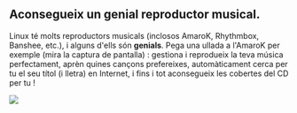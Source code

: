 <?php require("../../entete.php"); ?> <?php require("../../base.php"); ?>

<div id="corps">

<h2>Aconsegueix un genial reproductor musical.</h2>

<p>Linux té molts reproductors musicals (inclosos AmaroK, Rhythmbox, 
Banshee, etc.), i alguns d'ells són <b>genials</b>. Pega una ullada a 
l'AmaroK per exemple (mira la captura de pantalla) : gestiona i 
reprodueix la teva música perfectament, aprèn quines cançons 
prefereixes, automàticament cerca per tu el seu títol (i lletra) en 
Internet, i fins i tot aconsegueix les cobertes del CD per tu !</p>

<img src="Images/amarok.png" />

</div>
</body>
</html>
